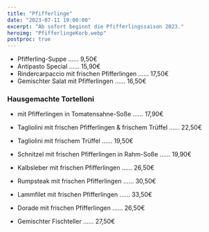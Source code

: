 ```yaml
---
title: "Pfifferlinge"
date: "2023-07-11 19:00:00"
excerpt: "Ab sofort beginnt die Pfifferlingssaison 2023."
heroimg: "PfifferlingeKorb.webp"
postproc: true
---
```


<p></p>

- Pfifferling-Suppe ...... 9,50€
- Antipasto Special ...... 15,90€
- Rindercarpaccio mit frischen Pfifferlingen ...... 17,50€
- Gemischter Salat mit Pfifferlingen ...... 16,50€

### Hausgemachte Tortelloni

- mit Pfifferlingen in Tomatensahne-Soße ...... 17,90€
- Tagliolini mit frischen Pfifferlingen & frischem Trüffel ...... 22,50€
- Tagliolini mit frischem Trüffel ...... 19,50€

- Schnitzel mit frischen Pfifferlingen in Rahm-Soße ...... 19,90€
- Kalbsleber mit frischen Pfifferlingen ...... 26,50€
- Rumpsteak mit frischen Pfifferlingen ...... 30,50€
- Lammfilet mit frischen Pfifferlingen ...... 33,50€
- Dorade mit frischen Pfifferlingen ...... 26,50€
- Gemischter Fischteller ...... 27,50€


